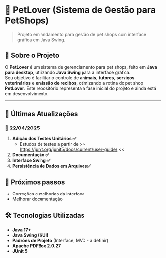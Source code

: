 # 🐾 PetLover (Sistema de Gestão para PetShops)

> Projeto em andamento para gestão de pet shops com interface gráfica em Java Swing.

## 📌 Sobre o Projeto

O **PetLover** é um sistema de gerenciamento para pet shops, feito em **Java para desktop**, utilizando **Java Swing** para a interface gráfica.  
Seu objetivo é facilitar o controle de **animais**, **tutores**, **serviços veterinários** e **emissão de recibos**, otimizando a rotina do pet shop **PetLover**.
Este repositório representa a fase inicial do projeto e ainda está em desenvolvimento.

---

## 🚀 Últimas Atualizações  
### 📅 22/04/2025  
1. **Adição dos Testes Unitários ✅**
   - Estudos de testes a partir de >> https://junit.org/junit5/docs/current/user-guide/ <<  
3. **Documentação ✅**
4. **Interface Swing ✅**
5. **Persistência de Dados em Arquivos✅**

## 📌 Próximos passos  
  - Correções e melhorias da interface
  - Melhorar documentação
   
## 🛠️ Tecnologias Utilizadas

- **Java 17+**
- **Java Swing (GUI)**
- **Padrões de Projeto** (Interface, MVC - a definir)
- **Apache PDFBox 2.0.27**
- **JUnit 5**
